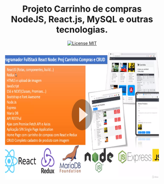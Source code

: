 <h1 align="center">
  Projeto Carrinho de compras NodeJS, React.js, MySQL e outras tecnologias.
</h1>

<p align="center">
  <a href="https://opensource.org/licenses/MIT">
    <img src="https://img.shields.io/badge/License-MIT-blue.svg" alt="License MIT">
  </a>
</p>

[//]: # (Add your gifs/images here:)
<div align="center">
  <img src="./Print_Projeto.PNG" alt="demo" height="425">
</div>